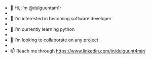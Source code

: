 - 👋 Hi, I’m @dulguuntam1r
- 
- 👀 I’m interested in becoming software developer
- 
- 🌱 I’m currently learning python
- 
- 💞️ I’m looking to collaborate on any project
- 
- 📫 Reach me through https://www.linkedin.com/in/dulguunt4mir/
